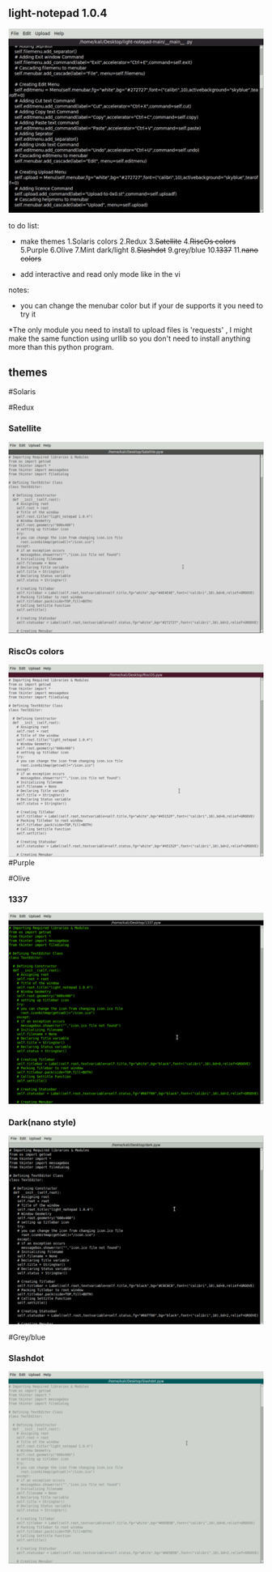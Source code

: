 ## light-notepad 1.0.4

<img src="https://raw.githubusercontent.com/Aydeniztr/light-notepad/main/images/IMG_5635.jpg">


to do list:

* make themes
  1.Solaris colors
  2.Redux
  3.~~Satellite~~
  4.~~RiscOs colors~~
  5.Purple
  6.Olive
  7.Mint dark/light
  8.~~Slashdot~~
  9.grey/blue
  10.~~1337~~
  11.~~nano colors~~

* add interactive and read only mode like in the vi

notes:

* you can change the menubar color but if your de supports it you need to try it

*The only module you need to install to upload files is 'requests' , I might make the
same function using urllib so you don't need to install anything more than this python
program.



## themes 

 #Solaris
 
 #Redux
 
 ### Satellite
 
 <img src="https://github.com/Aydeniztr/light-notepad/blob/main/images/IMG_5648.jpeg?raw=true">
 
 ### RiscOs colors
  
 <img src="https://github.com/Aydeniztr/light-notepad/blob/main/images/IMG_5645.jpeg?raw=true">
 #Purple
 
 #Olive
 
 ### 1337
 
  <img src="https://github.com/Aydeniztr/light-notepad/blob/main/images/IMG_5647.jpeg?raw=true">
 
 ### Dark(nano style)
 
 <img src="https://github.com/Aydeniztr/light-notepad/blob/main/images/IMG_5646.jpeg?raw=true">
 
 #Grey/blue
 
 
 ### Slashdot
 
 <img src="https://github.com/Aydeniztr/light-notepad/blob/main/images/IMG_5644.jpeg?raw=true">
